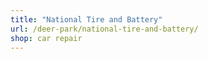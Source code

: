 ```yaml
---
title: "National Tire and Battery"
url: /deer-park/national-tire-and-battery/
shop: car repair
---
```

